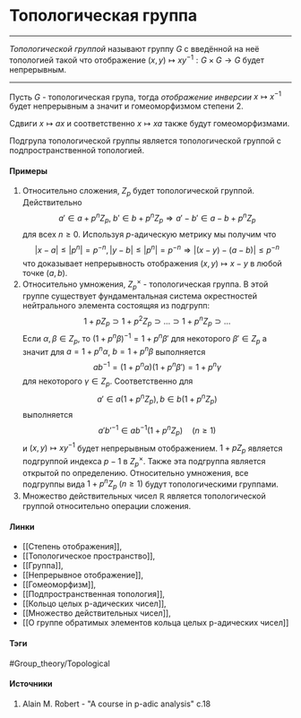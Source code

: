 # Топологическая группа
***
*Топологической группой* называют группу $G$ с введённой на неё топологией такой что отображение $(x,y)\mapsto xy^{-1}:G\times G\to G$ будет непрерывным.
***
Пусть $G$ - топологическая група, тогда *отображение инверсии* $x\mapsto x^{-1}$ будет непрерывным а значит и гомеоморфизмом степени $2$.

Сдвиги $x\mapsto ax$ и соответственно $x\mapsto xa$ также будут гомеоморфизмами. 

Подгрупа топологической группы является топологической группой с подпространственной топологией.
#### Примеры
1. Относительно сложения, $Z_{p}$ будет топологической группой. Действительно
   $$
   a'\in a+p^{n}Z_{p},\;b'\in b+p^{n}Z_{p}\Longrightarrow a'-b'\in a-b+p^{n}Z_{p}
   $$
   для всех $n\ge0$. Используя $p$-адическую метрику мы получим что
   $$
   |x-a|\le|p^{n}|=p^{-n},|y-b|\le|p^{n}|=p^{-n}\Longrightarrow|(x-y)-(a-b)|\le p^{-n}
   $$
   что доказывает непрерывность отображения $(x,y)\mapsto x-y$ в любой точке $(a,b)$.
2. Относительно умножения, $Z_{p}^{\times}$ - топологическая группа. В этой группе существует фундаментальная система окрестностей нейтрального элемента состоящяя из подгрупп:
   $$1+pZ_{p}\supset1+p^{2}Z_{p}\supset\dots\supset1+p^{n}Z_{p}\supset\dots
   $$
   Если $\alpha,\beta\in Z_{p}$, то $(1+p^{n}\beta)^{-1}=1+p^{n}\beta'$ для некоторого $\beta'\in Z_{p}$ а значит для $a=1+p^{n}\alpha$, $b=1+p^{n}\beta$ выполняется
   $$
   ab^{-1}=(1+p^{n}\alpha)(1+p^{n}\beta')=1+p^{n}\gamma
   $$
   для некоторого $\gamma\in Z_{p}$. Соответственно для 
   $$
   a'\in a(1+p^{n}Z_{p}), b\in b(1+p^{n}Z_{p})
   $$
   выполняется
   $$
   a'b'^{-1}\in ab^{-1}(1+p^{n}Z_{p})\quad(n\ge1)
   $$
   и $(x,y)\mapsto xy^{-1}$ будет непрерывным отображением. $1+pZ_{p}$ является подгруппой индекса $p-1$ в $Z_{p}^{\times}$. Также эта подгруппа является открытой по определению. Относительно умножения, все подгруппы вида $1+p^{n}Z_{p}\;(n\ge1)$ будут топологическими группами. 
3. Множество действительных чисел $\mathbb{R}$ является топологической группой относительно операции сложения.
#### Линки
- [[Степень отображения]],
- [[Топологическое пространство]],
- [[Группа]],
- [[Непрерывное отображение]],
- [[Гомеоморфизм]],
- [[Подпространственная топология]],
- [[Кольцо целых p-адических чисел]],
- [[Множество действительных чисел]],
- [[О группе обратимых элементов кольца целых p-адических чисел]]
#### Тэги
 #Group_theory/Topological
#### Источники
1. Alain M. Robert - "A course in p-adic analysis" c.18